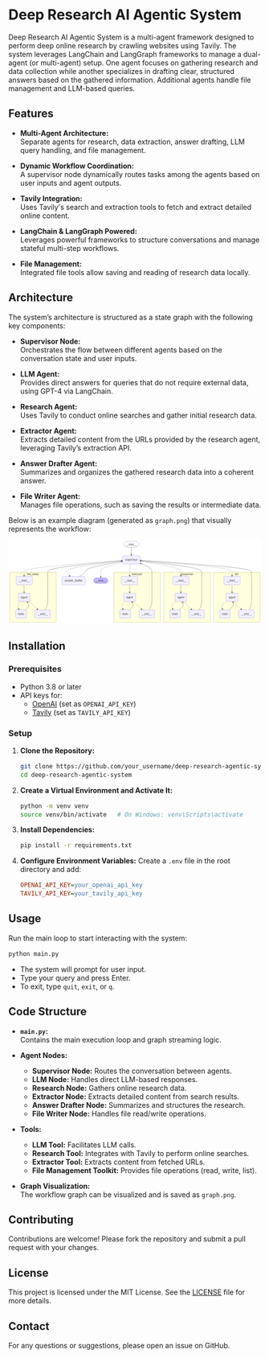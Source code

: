 # Deep Research AI Agentic System

Deep Research AI Agentic System is a multi-agent framework designed to perform deep online research by crawling websites using Tavily. The system leverages LangChain and LangGraph frameworks to manage a dual-agent (or multi-agent) setup. One agent focuses on gathering research and data collection while another specializes in drafting clear, structured answers based on the gathered information. Additional agents handle file management and LLM-based queries.

## Features

- **Multi-Agent Architecture:**  
  Separate agents for research, data extraction, answer drafting, LLM query handling, and file management.

- **Dynamic Workflow Coordination:**  
  A supervisor node dynamically routes tasks among the agents based on user inputs and agent outputs.

- **Tavily Integration:**  
  Uses Tavily's search and extraction tools to fetch and extract detailed online content.

- **LangChain & LangGraph Powered:**  
  Leverages powerful frameworks to structure conversations and manage stateful multi-step workflows.

- **File Management:**  
  Integrated file tools allow saving and reading of research data locally.

## Architecture

The system’s architecture is structured as a state graph with the following key components:

- **Supervisor Node:**  
  Orchestrates the flow between different agents based on the conversation state and user inputs.

- **LLM Agent:**  
  Provides direct answers for queries that do not require external data, using GPT-4 via LangChain.

- **Research Agent:**  
  Uses Tavily to conduct online searches and gather initial research data.

- **Extractor Agent:**  
  Extracts detailed content from the URLs provided by the research agent, leveraging Tavily’s extraction API.

- **Answer Drafter Agent:**  
  Summarizes and organizes the gathered research data into a coherent answer.

- **File Writer Agent:**  
  Manages file operations, such as saving the results or intermediate data.

Below is an example diagram (generated as `graph.png`) that visually represents the workflow:

![Graph Diagram](graph.png)

## Installation

### Prerequisites

- Python 3.8 or later
- API keys for:
  - [OpenAI](https://platform.openai.com/) (set as `OPENAI_API_KEY`)
  - [Tavily](#) (set as `TAVILY_API_KEY`)

### Setup

1. **Clone the Repository:**
   ```bash
   git clone https://github.com/your_username/deep-research-agentic-system.git
   cd deep-research-agentic-system
   ```

2. **Create a Virtual Environment and Activate It:**
   ```bash
   python -m venv venv
   source venv/bin/activate   # On Windows: venv\Scripts\activate
   ```

3. **Install Dependencies:**
   ```bash
   pip install -r requirements.txt
   ```

4. **Configure Environment Variables:**
   Create a `.env` file in the root directory and add:
   ```ini
   OPENAI_API_KEY=your_openai_api_key
   TAVILY_API_KEY=your_tavily_api_key
   ```

## Usage

Run the main loop to start interacting with the system:
```bash
python main.py
```

- The system will prompt for user input.
- Type your query and press Enter.
- To exit, type `quit`, `exit`, or `q`.

## Code Structure

- **`main.py`:**  
  Contains the main execution loop and graph streaming logic.

- **Agent Nodes:**  
  - **Supervisor Node:** Routes the conversation between agents.
  - **LLM Node:** Handles direct LLM-based responses.
  - **Research Node:** Gathers online research data.
  - **Extractor Node:** Extracts detailed content from search results.
  - **Answer Drafter Node:** Summarizes and structures the research.
  - **File Writer Node:** Handles file read/write operations.

- **Tools:**  
  - **LLM Tool:** Facilitates LLM calls.
  - **Research Tool:** Integrates with Tavily to perform online searches.
  - **Extractor Tool:** Extracts content from fetched URLs.
  - **File Management Toolkit:** Provides file operations (read, write, list).

- **Graph Visualization:**  
  The workflow graph can be visualized and is saved as `graph.png`.

## Contributing

Contributions are welcome! Please fork the repository and submit a pull request with your changes.

## License

This project is licensed under the MIT License. See the [LICENSE](LICENSE) file for more details.

## Contact

For any questions or suggestions, please open an issue on GitHub.
